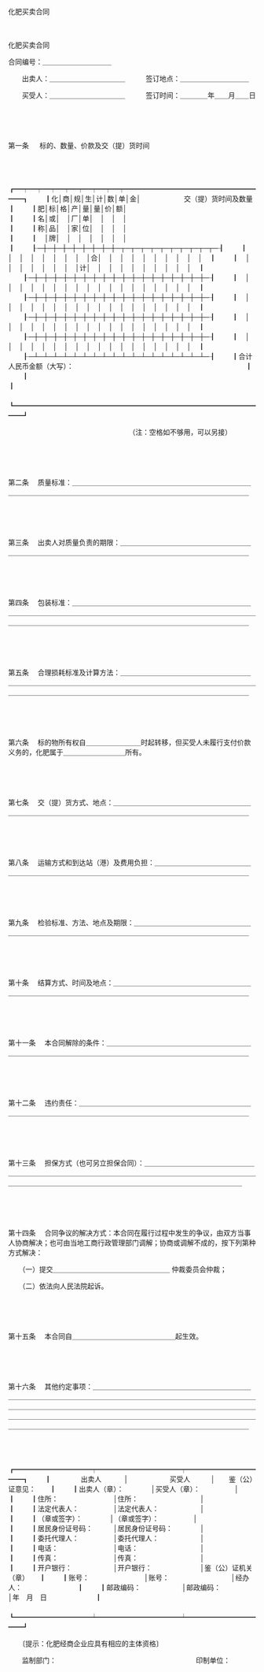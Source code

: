 



化肥买卖合同



 　　　　　　　　　　　　　　　 


 化肥买卖合同　　　　　　　　　　　　　　　　　　　　




 合同编号：＿＿＿＿＿＿＿＿＿＿



　　出卖人：＿＿＿＿＿＿＿＿＿＿＿　　　签订地点：＿＿＿＿＿＿＿＿＿＿

　　买受人：＿＿＿＿＿＿＿＿＿＿＿　　　签订时间：＿＿＿＿年＿＿月＿＿日

　　

　　

第一条
　 标的、数量、价款及交（提）货时间

　　


　　┏━┯━┯━┯━┯━┯━┯━┯━┯━━━━━━━━━━━━━━━━━━━━━┓
　　┃化│商│规│生│计│数│单│金│　　　　　　 交（提）货时间及数量　　　　 ┃
　　┃肥│标│格│产│量│量│价│额│　　　　　　　　　　　　　　　　　　　　　┃
　　┃名│或│　│厂│单│　│　│　│　　　　　　　　　　　　　　　　　　　　　┃
　　┃称│品│　│家│位│　│　│　│　　　　　　　　　　　　　　　　　　　　　┃
　　┃　│牌│　│　│　│　│　│　│　　　　　　　　　　　　　　　　　　　　　┃
　　┠─┼─┼─┼─┼─┼─┼─┼─┼─┬─┬─┬─┬─┬─┬─┬─┬─┬─┬─┨
　　┃　│　│　│　│　│　│　│　│合│　│　│　│　│　│　│　│　│　│　┃
　　┃　│　│　│　│　│　│　│　│计│　│　│　│　│　│　│　│　│　│　┃
　　┠─┼─┼─┼─┼─┼─┼─┼─┼─┼─┼─┼─┼─┼─┼─┼─┼─┼─┼─┨
　　┃　│　│　│　│　│　│　│　│　│　│　│　│　│　│　│　│　│　│　┃
　　┠─┼─┼─┼─┼─┼─┼─┼─┼─┼─┼─┼─┼─┼─┼─┼─┼─┼─┼─┨
　　┃　│　│　│　│　│　│　│　│　│　│　│　│　│　│　│　│　│　│　┃
　　┠─┼─┼─┼─┼─┼─┼─┼─┼─┼─┼─┼─┼─┼─┼─┼─┼─┼─┼─┨
　　┃　│　│　│　│　│　│　│　│　│　│　│　│　│　│　│　│　│　│　┃
　　┠─┼─┼─┼─┼─┼─┼─┼─┼─┼─┼─┼─┼─┼─┼─┼─┼─┼─┼─┨
　　┃　│　│　│　│　│　│　│　│　│　│　│　│　│　│　│　│　│　│　┃
　　┠─┴─┴─┴─┴─┴─┴─┴─┴─┴─┴─┴─┴─┴─┴─┴─┴─┴─┴─┨
　　┃合计人民币金额（大写）：　　　　　　　　　　　　　　　　　　　　　　　　　┃
　　┃　　　　　　　　　　　　　　　　　　　　　　　　　　　　　　　　　　　　　┃
　　┗━━━━━━━━━━━━━━━━━━━━━━━━━━━━━━━━━━━━━┛
　　


　　　　　　　　　　　　　　　　　　（注：空格如不够用，可以另接）

　　

　　

第二条
　质量标准：＿＿＿＿＿＿＿＿＿＿＿＿＿＿＿＿＿＿＿＿＿＿＿＿＿＿＿＿＿＿＿＿＿＿＿＿＿＿＿＿＿＿＿＿＿＿＿＿＿＿＿＿＿＿＿＿＿＿＿＿＿

　　

　　

第三条
　出卖人对质量负责的期限：＿＿＿＿＿＿＿＿＿＿＿＿＿＿＿＿＿＿＿＿＿＿＿＿＿＿＿＿＿＿＿＿＿＿＿＿＿＿＿＿＿＿＿＿＿＿＿＿＿＿＿＿＿＿

　　

　　

第四条
　包装标准：＿＿＿＿＿＿＿＿＿＿＿＿＿＿＿＿＿＿＿＿＿＿＿＿＿＿＿＿＿＿＿＿＿＿＿＿＿＿＿＿＿＿＿＿＿＿＿＿＿＿＿＿＿＿＿＿＿＿＿＿＿＿＿＿＿＿＿＿＿＿＿＿＿＿＿＿＿＿＿＿＿＿＿＿＿＿＿＿＿＿＿＿＿＿＿＿＿

　　

　　

第五条
　合理损耗标准及计算方法：＿＿＿＿＿＿＿＿＿＿＿＿＿＿＿＿＿＿＿＿＿＿＿＿＿＿＿＿＿＿＿＿＿＿＿＿＿＿＿＿＿＿＿＿＿＿＿＿＿＿＿＿＿＿＿＿＿＿＿＿＿＿＿＿＿＿＿＿＿＿＿＿＿＿＿＿＿＿＿＿＿＿＿＿＿＿＿＿＿＿

　　

　　

第六条
　标的物所有权自＿＿＿＿＿＿＿＿时起转移，但买受人未履行支付价款义务的，化肥属于＿＿＿＿＿＿＿＿＿所有。

　　

　　

第七条
　交（提）货方式、地点：＿＿＿＿＿＿＿＿＿＿＿＿＿＿＿＿＿＿＿＿＿＿＿＿＿＿＿＿＿＿＿＿＿＿＿＿＿＿＿＿＿＿＿＿＿＿＿＿＿＿＿＿＿＿＿

　　

　　

第八条
　运输方式和到达站（港）及费用负担：＿＿＿＿＿＿＿＿＿＿＿＿＿＿＿＿＿＿＿＿＿＿＿＿＿＿＿＿＿＿＿＿＿＿＿＿＿＿＿＿＿＿＿＿＿＿＿＿＿

　　

　　

第九条
　检验标准、方法、地点及期限：＿＿＿＿＿＿＿＿＿＿＿＿＿＿＿＿＿＿＿＿＿＿＿＿＿＿＿＿＿＿＿＿＿＿＿＿＿＿＿＿＿＿＿＿＿＿＿＿＿＿＿＿

　　

　　

第十条
　结算方式、时间及地点：＿＿＿＿＿＿＿＿＿＿＿＿＿＿＿＿＿＿＿＿＿＿＿＿＿＿＿＿＿＿＿＿＿＿＿＿＿＿＿＿＿＿＿＿＿＿＿＿＿＿＿＿＿＿＿

　　

　　

第十一条
　本合同解除的条件：＿＿＿＿＿＿＿＿＿＿＿＿＿＿＿＿＿＿＿＿＿＿＿＿＿＿＿＿＿＿＿＿＿＿＿＿＿＿＿＿＿＿＿＿＿＿＿＿＿＿＿＿＿＿＿＿

　　

　　

第十二条
　违约责任：＿＿＿＿＿＿＿＿＿＿＿＿＿＿＿＿＿＿＿＿＿＿＿＿＿＿＿＿＿＿＿＿＿＿＿＿＿＿＿＿＿＿＿＿＿＿＿＿＿＿＿＿＿＿＿＿＿＿＿＿

　　

　　

第十三条
　担保方式（也可另立担保合同）：＿＿＿＿＿＿＿＿＿＿＿＿＿＿＿＿＿＿＿＿＿＿＿＿＿＿＿＿＿＿＿＿＿＿＿＿＿＿＿＿＿＿＿＿＿＿＿＿＿＿＿＿＿＿＿＿＿＿＿＿＿＿＿＿＿＿＿＿＿＿＿＿＿＿＿＿＿＿＿＿＿＿＿＿＿＿

　　

　　

第十四条
　合同争议的解决方式：本合同在履行过程中发生的争议，由双方当事人协商解决；也可由当地工商行政管理部门调解；协商或调解不成的，按下列第种方式解决：

　　（一）提交＿＿＿＿＿＿＿＿＿＿＿＿＿＿＿＿＿ 仲裁委员会仲裁；

　　（二）依法向人民法院起诉。

　　

　　

第十五条
　本合同自＿＿＿＿＿＿＿＿＿＿＿＿＿＿＿起生效。

　　

　　

第十六条
　其他约定事项：＿＿＿＿＿＿＿＿＿＿＿＿＿＿＿＿＿＿＿＿＿＿＿＿＿＿＿＿＿＿＿＿＿＿＿＿＿＿＿＿＿＿＿＿＿＿＿＿＿＿＿＿＿＿＿＿＿＿＿＿＿＿＿＿＿＿＿＿＿＿＿＿＿＿＿＿＿＿＿＿＿＿＿＿＿＿＿＿＿＿＿＿＿＿＿＿＿＿＿＿＿＿＿＿＿＿＿＿＿＿＿＿＿＿＿＿＿＿＿＿＿＿＿＿＿＿＿＿＿＿＿＿＿＿＿＿＿＿＿＿＿＿＿＿＿＿＿＿＿＿＿＿＿＿＿＿＿＿＿＿＿＿＿＿＿＿

　　


　　┏━━━━━━━━━━━┯━━━━━━━━━━━━┯━━━━━━━━━━━━┓
　　┃　　　　 出卖人　　　 │　　　　　　买受人　　　│　　鉴（公）证意见：　　┃
　　┃出卖人（章）：　　　　│买受人（章）：　　　　　│　　　　　　　　　　　　┃
　　┃住所：　　　　　　　　│住所：　　　　　　　　　│　　　　　　　　　　　　┃
　　┃法定代表人：　　　　　│法定代表人：　　　　　　│　　　　　　　　　　　　┃
　　┃（章或签字）：　　　　│（章或签字）：　　　　　│　　　　　　　　　　　　┃
　　┃居民身份证号码：　　　│居民身份证号码：　　　　│　　　　　　　　　　　　┃
　　┃委托代理人：　　　　　│委托代理人：　　　　　　│　　　　　　　　　　　　┃
　　┃电话：　　　　　　　　│电话：　　　　　　　　　│　　　　　　　　　　　　┃
　　┃传真：　　　　　　　　│传真：　　　　　　　　　│　　　　　　　　　　　　┃
　　┃开户银行：　　　　　　│开户银行：　　　　　　　│鉴（公）证机关（章）　　┃
　　┃账号：　　　　　　　　│账号：　　　　　　　　　│经办人：　　　　　　　　┃
　　┃邮政编码：　　　　　　│邮政编码：　　　　　　　│年　月　日　　　　　　　┃
　　┗━━━━━━━━━━━┷━━━━━━━━━━━━┷━━━━━━━━━━━━┛
　　


　　〔提示：化肥经商企业应具有相应的主体资格〕　　　

　　监制部门：　　　　　　　　　　　　　　　　　　　　 印制单位：